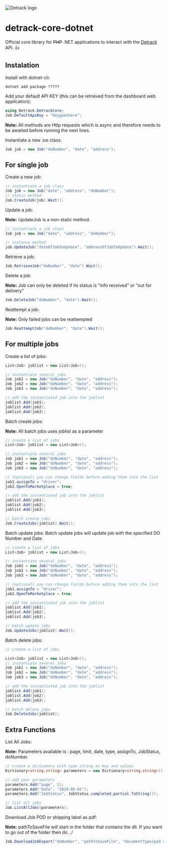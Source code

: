 ![Detrack logo](https://www.detrack.com/wp-content/uploads/2016/12/Logo_detrack.png)
# detrack-core-dotnet

Official core library for ~~PHP~~ .NET applications to interact with the [Detrack](https://www.detrack.com) API. :thumbsup:

## Instalation
Install with dotnet-cli:
```
dotnet add package ?????
```
Add your default API KEY (this can be retrieved from the dashboard web application):
```csharp
using Detrack.DetrackCore;
Job.DefaultApiKey = "keygoeshere";
```
**Note:** All methods are Http requests which is async and therefore needs to be awaited before running the next lines.


Instantiate a new `Job` class:
```csharp
Job job = new Job("doNumber", "date", "address");
```

## For single job
Create a new job:
```csharp
// instantiate a job class
Job job = new Job("date", "address", "doNumber");
// static method
Job.CreateJob(job).Wait();
```

Update a job:

**Note:** UpdateJob is a non-static method.
```csharp
// instantiate a job class
Job job = new Job("date", "address", "doNumber");

// instance method
job.UpdateJob("dateOfJobToUpdate", "addressOfJobToUpdate").Wait();
```

Retrieve a job:
```csharp
Job.RetrieveJob("doNumber", "date").Wait();
```

Delete a job:

**Note:** Job can only be deleted if its status is "info received" or "out for delivery"
```csharp
Job.DeleteJob("doNumber", "date").Wait();
```

Reattempt a job:

**Note:** Only failed jobs can be reattempted
```csharp
Job.ReattemptJob("doNumber", "date").Wait();
```

## For multiple jobs
Create a list of jobs:
```csharp
List<Job> joblist = new List<Job>();

// instantiate several jobs
Job job1 = new Job("doNumber", "date", "address");
Job job2 = new Job("doNumber", "date", "address");
Job job3 = new Job("doNumber", "date", "address");

// add the instantiated job into the joblist
joblist.Add(job1);
joblist.Add(job2);
joblist.Add(job3);
```

Batch create jobs:

**Note:** All batch jobs uses joblist as a parameter
```csharp
// create a list of jobs
List<Job> joblist = new List<Job>();

// instantiate several jobs
Job job1 = new Job("doNumber", "date", "address");
Job job2 = new Job("doNumber", "date", "address");
Job job3 = new Job("doNumber", "date", "address");

// (optional) you can change fields before adding them into the list
job1.assignTo = "driver";
job2.OpenToMarketplace = true;

// add the instantiated job into the joblist
joblist.Add(job1);
joblist.Add(job2);
joblist.Add(job3);

// batch create jobs
Job.CreateJobs(joblist).Wait();
```

Batch update jobs:
Batch update jobs will update job with the specified DO Number and Date.
```csharp
// create a list of jobs
List<Job> joblist = new List<Job>();

// instantiate several jobs
Job job1 = new Job("doNumber", "date", "address");
Job job2 = new Job("doNumber", "date", "address");
Job job3 = new Job("doNumber", "date", "address");

// (optional) you can change fields before adding them into the list
job1.assignTo = "driver";
job2.OpenToMarketplace = true;

// add the instantiated job into the joblist
joblist.Add(job1);
joblist.Add(job2);
joblist.Add(job3);

// batch update jobs
Job.UpdateJobs(joblist).Wait();
```

Batch delete jobs:
```csharp
// create a list of jobs

List<Job> joblist = new List<Job>();
// instantiate several jobs
Job job1 = new Job("doNumber", "date", "address");
Job job2 = new Job("doNumber", "date", "address");
Job job3 = new Job("doNumber", "date", "address");

// add the instantiated job into the joblist
joblist.Add(job1);
joblist.Add(job2);
joblist.Add(job3);

// batch delete jobs
Job.DeleteJobs(joblist);
```

## Extra Functions
List All Jobs:

**Note:** Parameters available is : page, limit, date, type, assignTo, JobStatus, doNumber.

```csharp
// create a dictionary with type string as key and values
Dictionary<string,string> parameters = new Dictionary<string,string>();

// add your parameters
parameters.Add("page", 5);
parameters.Add("date", "2019-05-01");
parameters.Add("JobStatus", JobStatus.completed_partial.ToString());

// list all jobs
Job.ListAllJobs(parameters);
```

Download Job POD or shipping label as pdf:

**Note:** pathToSaveFile will start in the folder that contains the dll. If you want to go out of the folder then do ../
```csharp
Job.DownloadJobExport("doNumber", "pathToSaveFile", "documentType(pod or shipping-label)", "date").Wait();
```

